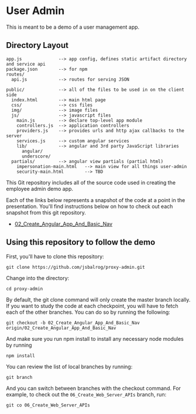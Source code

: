 # User Admin
This is meant to be a demo of a user management app.

## Directory Layout
    
    app.js              --> app config, defines static artifact directory and service api
    package.json        --> for npm
    routes/
      api.js            --> routes for serving JSON

    public/             --> all of the files to be used in on the client side
      index.html        --> main html page
      css/              --> css files
      img/              --> image files
      js/               --> javascript files
        main.js         --> declare top-level app module
        controllers.js  --> application controllers
        providers.js    --> provides urls and http ajax callbacks to the server
        services.js     --> custom angular services
        lib/            --> angular and 3rd party JavaScript libraries
          angular/
          underscore/
      partials/         --> angular view partials (partial html)
        impersonation-main.html   --> main view for all things user-admin
        security-main.html        --> TBD

This Git repository includes all of the source code used in creating the employee admin demo app.

Each of the links below represents a snapshot of the code at a point in the presentation. You'll find instructions below on how to check out each snapshot from this git repository.

* [02_Create_Angular_App_And_Basic_Nav][02]

## Using this repository to follow the demo

First, you'll have to clone this repository:

    git clone https://github.com/jsbalrog/proxy-admin.git

Change into the directory:

    cd proxy-admin

By default, the git clone command will only create the master branch locally. If you want to study the code at each checkpoint, you will have to fetch each of the other branches. You can do so by running the following:

    git checkout -b 02_Create_Angular_App_And_Basic_Nav origin/02_Create_Angular_App_And_Basic_Nav

And make sure you run npm install to install any necessary node modules by running

    npm install

You can review the list of local branches by running:

    git branch

And you can switch between branches with the checkout command. For example, to check out the `06_Create_Web_Server_APIs` branch, run:

    git co 06_Create_Web_Server_APIs


[02]: https://github.com/jsbalrog/proxy-admin/tree/02_Create_Angular_App_And_Basic_Nav
